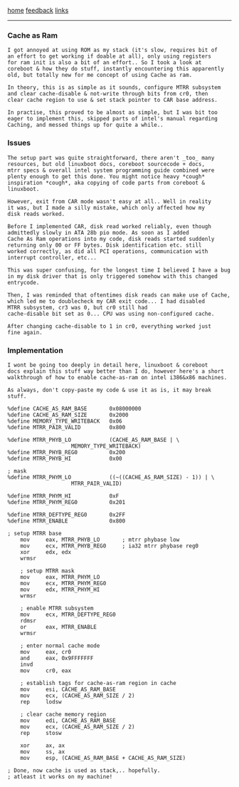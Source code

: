 [home](/) [feedback](/feedback) [links](/links)

-----------------------------------------------------------------------------

### Cache as Ram

	I got annoyed at using ROM as my stack (it's slow, requires bit of
	an effort to get working if doable at all), only using registers
	for ram init is also a bit of an effort.. So I took a look at
	coreboot & how they do stuff, instantly encountering this apparently
	old, but totally new for me concept of using Cache as ram.

	In theory, this is as simple as it sounds, configure MTRR subsystem
	and clear cache-disable & not-write through bits from cr0, then
	clear cache region to use & set stack pointer to CAR base address.

	In practise, this proved to be almost as simple, but I was bit too
	eager to implement this, skipped parts of intel's manual regarding
	Caching, and messed things up for quite a while..

### Issues

	The setup part was quite straightforward, there aren't _too_ many
	resources, but old linuxboot docs, coreboot sourcecode + docs, 
	mtrr specs & overall intel system programming guide combined were
	plenty enough to get this done. You might notice heavy *cough*
	inspiration *cough*, aka copying of code parts from coreboot &
	linuxboot.

	However, exit from CAR mode wasn't easy at all.. Well in reality
	it was, but I made a silly mistake, which only affected how my 
	disk reads worked.  
	
	Before I implemented CAR, disk read worked reliably, even though
	admittedly slowly in ATA 28b pio mode. As soon as I added 
	Cache As Ram operations into my code, disk reads started suddenly
	returning only 00 or FF bytes. Disk identification etc. still
	worked correctly, as did all PCI operations, communication with 
	interrupt controller, etc...

	This was super confusing, for the longest time I believed I have a bug
	in my disk driver that is only triggered somehow with this changed
	entrycode.

	Then, I was reminded that oftentimes disk reads can make use of Cache,
	which led me to doublecheck my CAR exit code... I had disabled 
	MTRR subsystem, cr3 was 0, but cr0 still had
	cache-disable bit set as 0... CPU was using non-configured cache.

	After changing cache-disable to 1 in cr0, everything worked just
	fine again.

### Implementation

	I wont be going too deeply in detail here, linuxboot & coreboot
	docs explain this stuff way better than I do, however here's a short
	walkthrough of how to enable cache-as-ram on intel i386&x86 machines.

	As always, don't copy-paste my code & use it as is, it may break stuff.

	%define CACHE_AS_RAM_BASE       0x08000000
	%define CACHE_AS_RAM_SIZE       0x2000
	%define MEMORY_TYPE_WRITEBACK   0x06
	%define MTRR_PAIR_VALID         0x800

	%define MTRR_PHYB_LO            (CACHE_AS_RAM_BASE | \
						MEMORY_TYPE_WRITEBACK)
	%define MTRR_PHYB_REG0          0x200
	%define MTRR_PHYB_HI            0x00

	; mask
	%define MTRR_PHYM_LO            ((~((CACHE_AS_RAM_SIZE) - 1)) | \
						MTRR_PAIR_VALID)

	%define MTRR_PHYM_HI            0xF
	%define MTRR_PHYM_REG0          0x201

	%define MTRR_DEFTYPE_REG0       0x2FF
	%define MTRR_ENABLE             0x800

 	; setup MTRR base
        mov     eax, MTRR_PHYB_LO       ; mtrr phybase low
        mov     ecx, MTRR_PHYB_REG0     ; ia32 mtrr phybase reg0
        xor     edx, edx
        wrmsr

        ; setup MTRR mask
        mov     eax, MTRR_PHYM_LO
        mov     ecx, MTRR_PHYM_REG0
        mov     edx, MTRR_PHYM_HI
        wrmsr

        ; enable MTRR subsystem
        mov     ecx, MTRR_DEFTYPE_REG0
        rdmsr
        or      eax, MTRR_ENABLE
        wrmsr

        ; enter normal cache mode
        mov     eax, cr0
        and     eax, 0x9FFFFFFF
        invd
        mov     cr0, eax

        ; establish tags for cache-as-ram region in cache
        mov     esi, CACHE_AS_RAM_BASE
        mov     ecx, (CACHE_AS_RAM_SIZE / 2)
        rep     lodsw

        ; clear cache memory region
        mov     edi, CACHE_AS_RAM_BASE
        mov     ecx, (CACHE_AS_RAM_SIZE / 2)
        rep     stosw

        xor     ax, ax
        mov     ss, ax
        mov     esp, (CACHE_AS_RAM_BASE + CACHE_AS_RAM_SIZE)

	; Done, now cache is used as stack,.. hopefully.
	; atleast it works on my machine!

